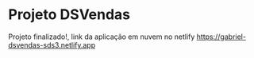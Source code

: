 # Projeto DSVendas
Projeto finalizado!, link da aplicação em nuvem no netlify
https://gabriel-dsvendas-sds3.netlify.app

